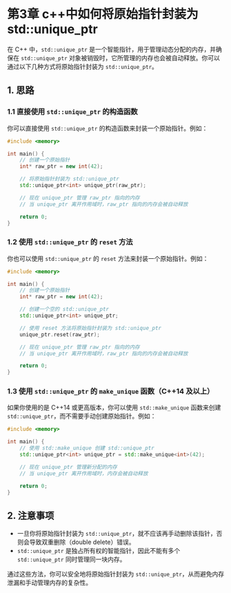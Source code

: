 # 第3章 c++中如何将原始指针封装为 std::unique_ptr 

在 C++ 中，`std::unique_ptr` 是一个智能指针，用于管理动态分配的内存，并确保在 `std::unique_ptr` 对象被销毁时，它所管理的内存也会被自动释放。你可以通过以下几种方式将原始指针封装为 `std::unique_ptr`。

## 1. 思路

### 1.1 直接使用 `std::unique_ptr` 的构造函数

你可以直接使用 `std::unique_ptr` 的构造函数来封装一个原始指针。例如：

```c++
#include <memory>

int main() {
    // 创建一个原始指针
    int* raw_ptr = new int(42);

    // 将原始指针封装为 std::unique_ptr
    std::unique_ptr<int> unique_ptr(raw_ptr);

    // 现在 unique_ptr 管理 raw_ptr 指向的内存
    // 当 unique_ptr 离开作用域时，raw_ptr 指向的内存会被自动释放

    return 0;
}
```

### 1.2 使用 `std::unique_ptr` 的 `reset` 方法

你也可以使用 `std::unique_ptr` 的 `reset` 方法来封装一个原始指针。例如：

```c++
#include <memory>

int main() {
    // 创建一个原始指针
    int* raw_ptr = new int(42);

    // 创建一个空的 std::unique_ptr
    std::unique_ptr<int> unique_ptr;

    // 使用 reset 方法将原始指针封装为 std::unique_ptr
    unique_ptr.reset(raw_ptr);

    // 现在 unique_ptr 管理 raw_ptr 指向的内存
    // 当 unique_ptr 离开作用域时，raw_ptr 指向的内存会被自动释放

    return 0;
}
```

### 1.3 使用 `std::unique_ptr` 的 `make_unique` 函数（C++14 及以上）

如果你使用的是 C++14 或更高版本，你可以使用 `std::make_unique` 函数来创建 `std::unique_ptr`，而不需要手动创建原始指针。例如：

```c++
#include <memory>

int main() {
    // 使用 std::make_unique 创建 std::unique_ptr
    std::unique_ptr<int> unique_ptr = std::make_unique<int>(42);

    // 现在 unique_ptr 管理新分配的内存
    // 当 unique_ptr 离开作用域时，内存会被自动释放

    return 0;
}
```

## 2. 注意事项

- 一旦你将原始指针封装为 `std::unique_ptr`，就不应该再手动删除该指针，否则会导致双重删除（double delete）错误。
- `std::unique_ptr` 是独占所有权的智能指针，因此不能有多个 `std::unique_ptr` 同时管理同一块内存。

通过这些方法，你可以安全地将原始指针封装为 `std::unique_ptr`，从而避免内存泄漏和手动管理内存的复杂性。
